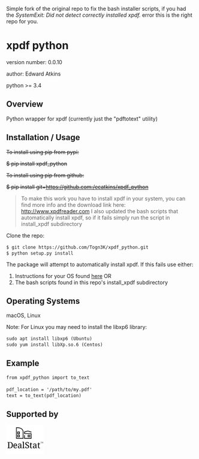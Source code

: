 Simple fork of the original repo to fix the bash installer scripts, if you had the *SystemExit: Did not detect correctly installed xpdf.* error this is the right repo for you.

xpdf python
===============================

version number: 0.0.10

author: Edward Atkins

python >= 3.4

Overview
--------

Python wrapper for xpdf (currently just the "pdftotext" utility)

Installation / Usage
--------------------

~~To install using pip from pypi:~~

~~$ pip install xpdf_python~~

~~To install using pip from github:~~

~~$ pip install git+https://github.com:/ecatkins/xpdf_python~~

> To make this work you have to install xpdf in your system, you can find more info and the download link here: http://www.xpdfreader.com 
> I also updated the bash scripts that automatically install xpdf, so if it fails simply run the script in install_xpdf subdirectory

Clone the repo:

    $ git clone https://github.com/Togn3K/xpdf_python.git
    $ python setup.py install

The package will attempt to automatically install xpdf. If this fails use either:
1. Instructions for your OS found [here](http://www.xpdfreader.com) OR
2. The bash scripts found in this repo's install_xpdf subdirectory


Operating Systems
------------

macOS, Linux

Note: For Linux you may need to install the libxp6 library:

    sudo apt install libxp6 (Ubuntu)
    sudo yum install libXp.so.6 (Centos)

Example
-------

    from xpdf_python import to_text

    pdf_location = '/path/to/my.pdf'
    text = to_text(pdf_location)

Supported by
------------

<a href = "http://dealstatrei.com"><img src="dealstat-logo.png" width="100"> </a>


